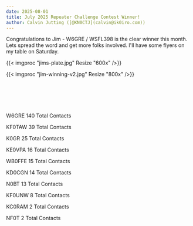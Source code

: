 ```yaml
---
date: 2025-08-01
title: July 2025 Repeater Challenge Contest Winner!
author: Calvin Jutting ([@KN0CTJ](calvin@ik0iro.com))
---
```


Congratulations to  Jim - W6GRE / WSFL398  is the clear winner this month. Lets spread the word and get more folks involved. I'll have some flyers on my table on Saturday.

{{< imgproc "jims-plate.jpg" Resize "600x" />}}

{{< imgproc "jim-winning-v2.jpg" Resize "800x" />}}

<br><br><br><br>



W6GRE   140 Total Contacts

KF0TAW 39 Total Contacts

K0GR 25 Total Contacts

KE0VPA 16 Total Contacts

WB0FFE 15 Total Contacts

KD0CGN 14 Total Contacts

N0BT 13 Total Contacts

KF0UNW 8 Total Contacts

KC0RAM 2 Total Contacts

NF0T 2 Total Contacts